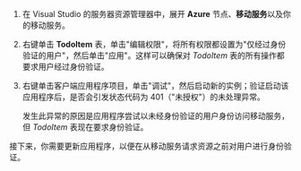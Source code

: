 
1. 在 Visual Studio 的服务器资源管理器中，展开 **Azure** 节点、**移动服务**以及你的移动服务。

2. 右键单击 **TodoItem** 表，单击"编辑权限"，将所有权限都设置为"仅经过身份验证的用户"，然后单击"应用"。这样可以确保对 _TodoItem_ 表的所有操作都要求用户经过身份验证。

3. 右键单击客户端应用程序项目，单击"调试"，然后启动新的实例；验证启动该应用程序后，是否会引发状态代码为 401（"未授权"）的未处理异常。

	发生此异常的原因是应用程序尝试以未经身份验证的用户身份访问移动服务，但 *TodoItem* 表现在要求身份验证。

接下来，你需要更新应用程序，以便在从移动服务请求资源之前对用户进行身份验证。

<!---HONumber=56-->